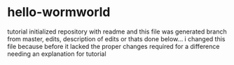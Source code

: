 # hello-wormworld
tutorial
initialized repository with readme and this file was generated
branch from master, edits, description of edits or thats done below... 
i changed this file because before it lacked the proper changes required for a difference needing an explanation for tutorial
